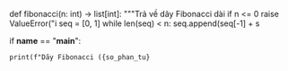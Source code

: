 def fibonacci(n: int) -> list[int]:
    """Trả về dãy Fibonacci dài 
    if n <= 0
        raise ValueError("i
    seq = [0, 1]
    while len(seq) < n:
        seq.append(seq[-1] + s

if __name__ == "__main__":
  
    print(f"Dãy Fibonacci ({so_phan_tu}
